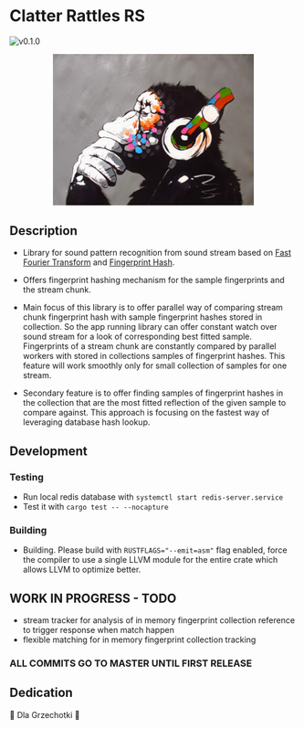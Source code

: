 # Clatter Rattles RS

![v0.1.0](https://github.com/bartOssh/clatter_rattles_rs/workflows/Rust/badge.svg?branch=master)

<p align="center">
    <img 
    width="70%" height="70%"
    src="https://github.com/bartOssh/clatter_rattles_rs/blob/master/assets/logo.jpg"/>
</p>

## Description

- Library for sound pattern recognition from sound stream based on [Fast Fourier Transform](https://en.wikipedia.org/wiki/Fast_Fourier_transform) and [Fingerprint Hash](https://en.wikipedia.org/wiki/Fingerprint_(computing)).
- Offers fingerprint hashing mechanism for the sample fingerprints and the stream chunk.

- Main focus of this library is to offer parallel way of comparing stream chunk fingerprint hash with sample fingerprint hashes stored in collection. So the app running library can offer constant watch over sound stream for a look of corresponding best fitted sample. Fingerprints of a stream chunk are constantly compared by parallel workers with stored in collections samples of fingerprint hashes. This feature will work smoothly only for small collection of samples for one stream.

- Secondary feature is to offer finding samples of fingerprint hashes in the collection that are the most fitted reflection of the given sample to compare against. This approach is focusing on the fastest way of leveraging database hash lookup.

## Development

### Testing

- Run local redis database with `systemctl start redis-server.service`
- Test it with `cargo test -- --nocapture`

### Building

- Building. Please build with `RUSTFLAGS="--emit=asm"` flag enabled, force the compiler to use a single LLVM module for the entire crate which allows LLVM to optimize better.

## WORK IN PROGRESS - TODO

- stream tracker for analysis of in memory fingerprint collection reference to trigger response when match happen
- flexible matching for in memory fingerprint collection tracking

### ALL COMMITS GO TO MASTER UNTIL FIRST RELEASE

## Dedication

:cherry_blossom: Dla Grzechotki :cherries:
